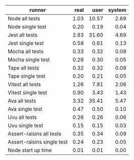 | runner | real | user | system |
| ------ | ----:| ----:| ------:|
|Node all tests|1.03|10.57|2.69|
|Node single test|0.20|0.19|0.04|
|Jest all tests|2.83|31.60|4.69|
|Jest single test|0.58|0.61|0.13|
|Mocha all tests|0.33|0.32|0.08|
|Mocha single test|0.28|0.30|0.05|
|Tape all tests|0.32|0.32|0.08|
|Tape single test|0.20|0.21|0.05|
|Vitest all tests|1.26|7.81|2.06|
|Vitest single test|0.90|3.43|1.43|
|Ava all tests|3.32|35.41|5.47|
|Ava single test|0.47|0.50|0.10|
|Uvu all tests|0.26|0.26|0.06|
|Uvu single test|0.15|0.15|0.03|
|Assert-raisins all tests|0.35|0.34|0.09|
|Assert-raisins single test|0.24|0.23|0.05|
|Node start up time|0.01|0.01|0.00|
